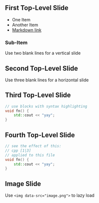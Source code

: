 ## First Top-Level Slide

- One Item
- Another Item
- [Markdown link](https://revealjs.com/markdown/)


### Sub-Item

Use two blank lines for a vertical slide



## Second Top-Level Slide

Use three blank lines for a horizontal slide



## Third Top-Level Slide

```cpp
// use blocks with syntax highlighting
void fn() {
    std::cout << "yay";
}
```



## Fourth Top-Level Slide

```cpp [1-3|5]
// see the effect of this:
// cpp [1|3]
// applied to this file
void fn() {
    std::cout << "yay";
}
```



## Image Slide

Use `<img data-src="image.png">` to lazy load

<img data-src="https://static.slid.es/reveal/logo-v1/reveal-white-text.svg">
